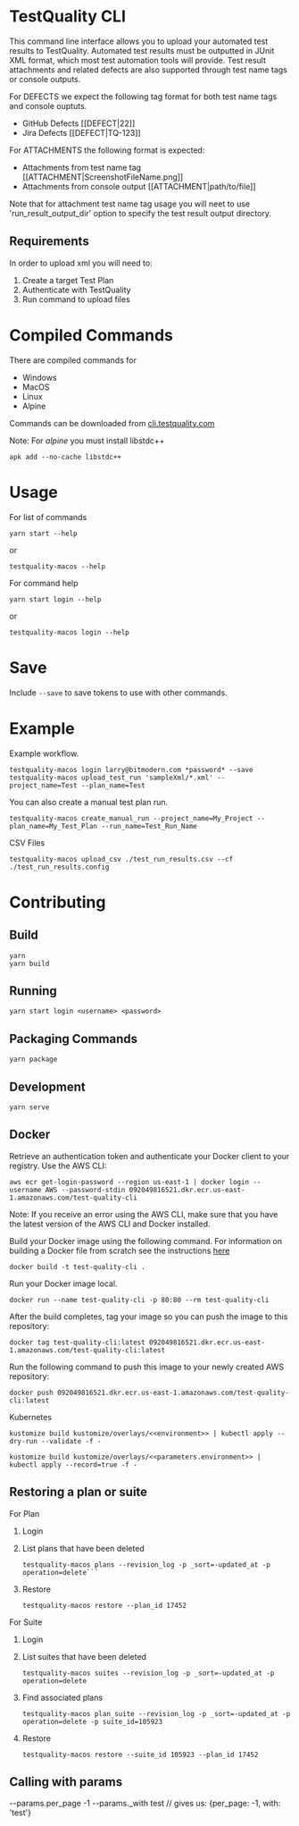# TestQuality CLI

This command line interface allows you to upload your automated test results to TestQuality. Automated test results must be outputted in JUnit XML format, which most test automation tools will provide. Test result attachments and related defects are also supported through test name tags or console outputs.

For DEFECTS we expect the following tag format for both test name tags and console ouptuts.
 - GitHub Defects [[DEFECT|22]]
 - Jira Defects [[DEFECT|TQ-123]]

 For ATTACHMENTS the following format is expected:
 - Attachments from test name tag [[ATTACHMENT|ScreenshotFileName.png]]
 - Attachments from console output [[ATTACHMENT|path/to/file]]

 Note that for attachment test name tag usage you will neet to use 'run_result_output_dir' option to specify the test result output directory.

## Requirements

In order to upload xml you will need to:
1. Create a target Test Plan
2. Authenticate with TestQuality
3. Run command to upload files

# Compiled Commands

There are compiled commands for 
* Windows
* MacOS
* Linux
* Alpine

Commands can be downloaded from [cli.testquality.com](http://cli.testquality.com)

Note: For *alpine* you must install libstdc++

    apk add --no-cache libstdc++

# Usage

For list of commands

    yarn start --help
   
or

    testquality-macos --help
    
For command help

    yarn start login --help

or

    testquality-macos login --help
 
 # Save
 
 Include ```--save``` to save tokens to use with other commands.
 
 # Example
 
 Example workflow.
 
    testquality-macos login larry@bitmodern.com *password* --save
    testquality-macos upload_test_run 'sampleXml/*.xml' --project_name=Test --plan_name=Test

 You can also create a manual test plan run.

    testquality-macos create_manual_run --project_name=My_Project --plan_name=My_Test_Plan --run_name=Test_Run_Name

 CSV Files

    testquality-macos upload_csv ./test_run_results.csv --cf ./test_run_results.config
    
 # Contributing
 
 ## Build
    yarn
    yarn build
 
 ## Running
    yarn start login <username> <password>
    
 ## Packaging Commands
    yarn package
    
 ## Development
    yarn serve

## Docker

Retrieve an authentication token and authenticate your Docker client to your registry.
Use the AWS CLI:

    aws ecr get-login-password --region us-east-1 | docker login --username AWS --password-stdin 092049816521.dkr.ecr.us-east-1.amazonaws.com/test-quality-cli

Note: If you receive an error using the AWS CLI, make sure that you have the latest version of the AWS CLI and Docker installed.

Build your Docker image using the following command. For information on building a Docker file from scratch see the instructions [here](http://docs.aws.amazon.com/AmazonECS/latest/developerguide/docker-basics.html) 
    
    docker build -t test-quality-cli .
    
Run your Docker image local.

    docker run --name test-quality-cli -p 80:80 --rm test-quality-cli

After the build completes, tag your image so you can push the image to this repository:
    
    docker tag test-quality-cli:latest 092049816521.dkr.ecr.us-east-1.amazonaws.com/test-quality-cli:latest

Run the following command to push this image to your newly created AWS repository:
    
    docker push 092049816521.dkr.ecr.us-east-1.amazonaws.com/test-quality-cli:latest
    
Kubernetes

    kustomize build kustomize/overlays/<<environment>> | kubectl apply --dry-run --validate -f -
    
    kustomize build kustomize/overlays/<<parameters.environment>> | kubectl apply --record=true -f -

## Restoring a plan or suite

For Plan
1. Login
2. List plans that have been deleted
   
       testquality-macos plans --revision_log -p _sort=-updated_at -p operation=delete```

3. Restore

       testquality-macos restore --plan_id 17452

For Suite
1. Login
2. List suites that have been deleted

       testquality-macos suites --revision_log -p _sort=-updated_at -p operation=delete

3. Find associated plans

       testquality-macos plan_suite --revision_log -p _sort=-updated_at -p operation=delete -p suite_id=105923

4. Restore 

       testquality-macos restore --suite_id 105923 --plan_id 17452

  

## Calling with params

 --params.per_page -1 --params._with test
// gives us: {per_page: -1, with: 'test'}
